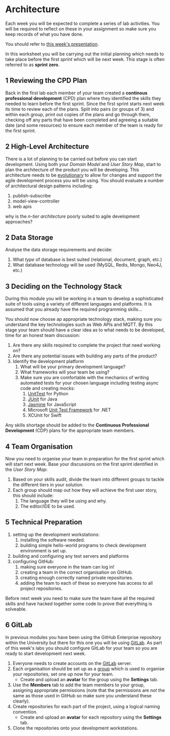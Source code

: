 
# Architecture

Each week you will be expected to complete a series of lab activities. You will be required to reflect on these in your assignment so make sure you keep records of what you have done.

You should refer to [this week's presentation](https://drive.google.com/open?id=1GUZTf_4yCVUBWiOS3ACQ8ngkEFak7mZy9lzYwDWePq0).

In this worksheet you will be carrying out the initial planning which needs to take place before the first _sprint_ which will be next week. This stage is often referred to as **sprint zero**.

## 1 Reviewing the CPD Plan

Back in the first lab each member of your team created a **continous professional development** (CPD) plan where they identified the skills they needed to learn before the first sprint. Since the first sprint starts next week its time to review each of the plans. Split into pairs (or groups of 3) and within each group, print out copies of the plans and go through them, checking off any parts that have been completed and agreeing a suitable date (and some resources) to ensure each member of the team is ready for the first sprint.

## 2 High-Level Architecture

There is a lot of planning to be carried out before you can start development. Using both your _Domain Model_ and _User Story Map_, start to plan the architecture of the product you will be developing. This architecture needs to be [evolutionary](https://www.thoughtworks.com/books/building-evolutionary-architectures) to allow for changes and support the agile development process you will be using. You should evaluate a number of architectural design patterns including:

1. publish-subscribe
2. model-view-controller
3. web apis

why is the _n-tier architecture_ poorly suited to agile development approaches?

## 2 Data Storage

Analyse the data storage requirements and decide:

1. What _type_ of database is best suited (relational, document, graph, etc.)
2. What database technology will be used (MySQL, Redis, Mongo, Neo4J, etc.)

## 3 Deciding on the Technology Stack

During this module you will be working in a team to develop a sophisticated suite of tools using a variety of different languages and platforms. It is assumed that you already have the required programming skills...

You should now choose ap appropriate technology stack, making sure you understand the key technologies such as Web APIs and MQTT. By this stage your team should have a clear idea as to what needs to be developed, time for an honest team discussion:

1. Are there any skills required to complete the project that need working on?
2. Are there any potential issues with building any parts of the product?
3. Identify the development platform
    1. What will be your primary development language?
    2. What frameworks will your team be using?
    3. Make sure you are comfortable with the mechanics of writing automated tests for your chosen language including testing async code and creating mocks:
        1. [UnitTest](https://docs.python.org/3/library/unittest.html) for Python
        2. [JUnit](http://junit.org) for Java
        3. [Jasmine](http://jasmine.github.io) for JavaScript
        4. Microsoft [Unit Test Framework](https://msdn.microsoft.com/en-us/library/hh598960.aspx) for .NET
        5. XCUnit for Swift

Any skills shortage should be added to the **Continuous Professional Development** (CDP) plans for the appropriate team members.

## 4 Team Organisation

Now you need to organise your team in preparation for the first sprint which will start next week. Base your discussions on the first sprint identified in the _User Story Map_:

1. Based on your skills audit, divide the team into different groups to tackle the different tiers in your solution.
2. Each group should map out how they will achieve the first user story, this should include:
    1. The language they will be using and why.
    2. The editor/IDE to be used.

## 5 Technical Preparation

1. setting up the development workstations:
    1. installing the software needed.
    2. building simple hello-world programs to check development environment is set up.
2. building and configuring any test servers and platforms
3. configuring GitHub:
    1. making sure everyone in the team can log in!
    2. creating a team in the correct organisation on GitHub.
    3. creating enough correctly named private repositories.
    4. adding the team to each of these so everyone has access to all project repositories.

Before next week you need to make sure the team have all the required skills and have hacked together some code to prove that everything is solveable.  

## 6 GitLab

In previous modules you have been using the GitHub Enterprise repository within the University but there for this one you will be using [GitLab](https://gitlab.com). As part of this week's labs you should configure GitLab for your team so you are ready to start development next week.

1. Everyone needs to create accounts on the [GitLab](https://about.gitlab.com) server.
2. Each organisation should be set up as a [group](https://gitlab.com/dashboard/groups) which is used to organise your repositories, set one up now for your team.
    - Create and upload an **avatar** for the group using the **Settings** tab.
3. Use the **Members** tab to add the team members to your group, assigning appropriate permissions (note that the permissions are _not_ the same as those used in GitHub so make sure you understand these clearly).
4. Create repositories for each part of the project, using a logical naming convention.
    - Create and upload an **avatar** for each repository using the **Settings** tab.
5. Clone the repositories onto your development workstations.